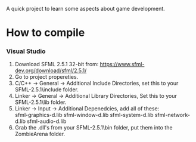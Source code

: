 A quick project to learn some aspects about game development.

# How to compile

### Visual Studio 

1. Download SFML 2.5.1 32-bit from: https://www.sfml-dev.org/download/sfml/2.5.1/
2. Go to project propereties.
3. C/C++ -> General -> Additional Include Directories, set this to your SFML-2.5.1\include folder.
4. Linker -> General -> Additional Library Directories, Set this to your SFML-2.5.1\lib folder.
5. Linker -> Input -> Additional Depenedcies, add all of these:  
sfml-graphics-d.lib
sfml-window-d.lib
sfml-system-d.lib
sfml-network-d.lib
sfml-audio-d.lib
6. Grab the .dll's from your SFML-2.5.1\bin folder, put them into the ZombieArena folder.